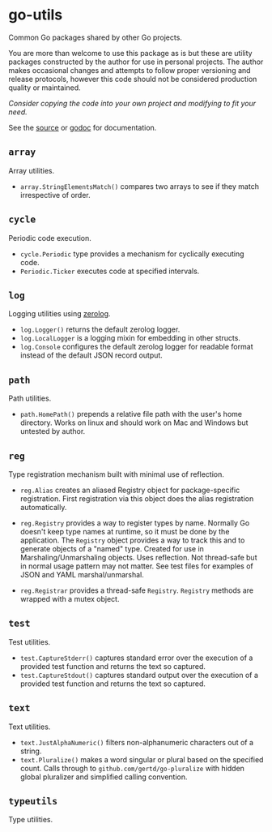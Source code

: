 # go-utils

Common Go packages shared by other Go projects.

You are more than welcome to use this package as is but these are
utility packages constructed by the author for use in personal projects.
The author makes occasional changes and attempts to follow proper versioning and release protocols,
however this code should not be considered production quality or maintained.

*Consider copying the code into your own project and modifying to fit your need.*

See the [source](https://github.com/madkins23/go-utils)
or [godoc](https://godoc.org/github.com/madkins23/go-utils) for documentation.

## `array`

Array utilities.

* `array.StringElementsMatch()` compares two arrays to see if they match irrespective of order.

## `cycle`

Periodic code execution.

* `cycle.Periodic` type provides a mechanism for cyclically executing code.
* `Periodic.Ticker` executes code at specified intervals.

## `log`

Logging utilities using [zerolog](https://github.com/rs/zerolog).

* `log.Logger()` returns the default zerolog logger.
* `log.LocalLogger` is a logging mixin for embedding in other structs.
* `log.Console` configures the default zerolog logger for readable format
  instead of the default JSON record output.

## `path`

Path utilities.

* `path.HomePath()` prepends a relative file path with the user's home directory.
  Works on linux and should work on Mac and Windows but untested by author.

## `reg`

Type registration mechanism built with minimal use of reflection.

* `reg.Alias` creates an aliased Registry object for package-specific registration.
  First registration via this object does the alias registration automatically.

* `reg.Registry` provides a way to register types by name.
  Normally Go doesn't keep type names at runtime, so it must be done by the application.
  The `Registry` object provides a way to track this and to generate objects of a "named" type.
  Created for use in Marshaling/Unmarshaling objects. Uses reflection.
  Not thread-safe but in normal usage pattern may not matter.
  See test files for examples of JSON and YAML marshal/unmarshal.

* `reg.Registrar` provides a thread-safe `Registry`.
  `Registry` methods are wrapped with a mutex object.

## `test`

Test utilities.

* `test.CaptureStderr()` captures standard error over the execution
of a provided test function and returns the text so captured.
* `test.CaptureStdout()` captures standard output over the execution
of a provided test function and returns the text so captured.

## `text`

Text utilities.

* `text.JustAlphaNumeric()` filters non-alphanumeric characters out of a string.
* `text.Pluralize()` makes a word singular or plural based on the specified count.
  Calls through to `github.com/gertd/go-pluralize` with hidden global pluralizer
  and simplified calling convention.

## `typeutils`

Type utilities.
